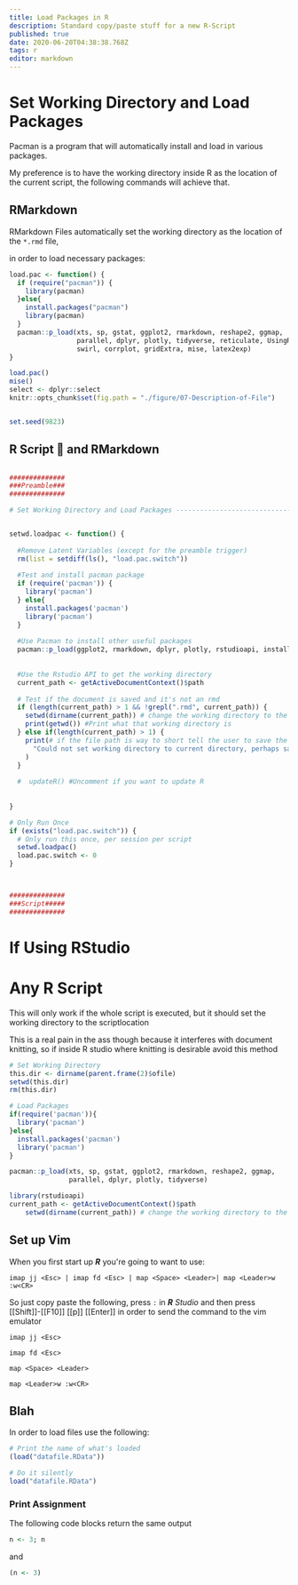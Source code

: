 ```yaml
---
title: Load Packages in R
description: Standard copy/paste stuff for a new R-Script
published: true
date: 2020-06-20T04:38:38.768Z
tags: r
editor: markdown
---
```


# Set Working Directory and Load Packages
Pacman is a program that will automatically install and load in various packages.

My preference is to have the working directory inside R as the location of the current script, the following commands will achieve that.


## RMarkdown 
RMarkdown Files automatically set the working directory as the location of the `*.rmd` file,

in order to load necessary packages:

```r
load.pac <- function() {
  if (require("pacman")) {
    library(pacman)
  }else{
    install.packages("pacman")
    library(pacman)
  }
  pacman::p_load(xts, sp, gstat, ggplot2, rmarkdown, reshape2, ggmap,
                 parallel, dplyr, plotly, tidyverse, reticulate, UsingR, Rmpfr,
                 swirl, corrplot, gridExtra, mise, latex2exp)
}

load.pac()
mise()
select <- dplyr::select
knitr::opts_chunk$set(fig.path = "./figure/07-Description-of-File")


set.seed(9823)
```


## R Script :memo: and   RMarkdown

```r

##############
###Preamble###
##############

# Set Working Directory and Load Packages ---------------------------------


setwd.loadpac <- function() {
  
  #Remove Latent Variables (except for the preamble trigger)
  rm(list = setdiff(ls(), "load.pac.switch"))
  
  #Test and install pacman package
  if (require('pacman')) {
    library('pacman')
  } else{
    install.packages('pacman')
    library('pacman')
  }
  
  #Use Pacman to install other useful packages
  pacman::p_load(ggplot2, rmarkdown, dplyr, plotly, rstudioapi, installr, reshape2)
  
  
  #Use the Rstudio API to get the working directory
  current_path <- getActiveDocumentContext()$path
  
  # Test if the document is saved and it's not an rmd
  if (length(current_path) > 1 && !grepl(".rmd", current_path)) {
    setwd(dirname(current_path)) # change the working directory to the curret folder
    print(getwd()) #Print what that working directory is
  } else if(length(current_path) > 1) {
    print(# if the file path is way to short tell the user to save the file
      "Could not set working directory to current directory, perhaps save the script or if in RMD disregard"
    )
  }
  
  #  updateR() #Uncomment if you want to update R
  
  
}

# Only Run Once
if (exists("load.pac.switch")) {
  # Only run this once, per session per script
  setwd.loadpac()
  load.pac.switch <- 0
}



##############
###Script#####
##############


```




# If Using RStudio
# Any R Script
This will only work if the whole script is executed, but it should set the working directory to the scriptlocation

This is a real pain in the ass though because it interferes with document knitting, so if inside R studio where knitting is desirable avoid this method


```r
# Set Working Directory
this.dir <- dirname(parent.frame(2)$ofile)
setwd(this.dir)
rm(this.dir)

# Load Packages
if(require('pacman')){
  library('pacman')
}else{
  install.packages('pacman')
  library('pacman')
}

pacman::p_load(xts, sp, gstat, ggplot2, rmarkdown, reshape2, ggmap,
               parallel, dplyr, plotly, tidyverse)
```

```r
library(rstudioapi)
current_path <- getActiveDocumentContext()$path
    setwd(dirname(current_path)) # change the working directory to the curret folder

```

## Set up Vim


When you first start up **_R_** you're going to want to use:

```
imap jj <Esc> | imap fd <Esc> | map <Space> <Leader>| map <Leader>w :w<CR>
```

So just copy paste the following, press `:` in **_R_** *Studio* and then press [[Shift]]-[[F10]] [[p]] [[Enter]] in order to send the command to the vim emulator

```
imap jj <Esc> 
```

```
imap fd <Esc> 
```

```
map <Space> <Leader>
```
```
map <Leader>w :w<CR>
```

## Blah

In order to load files use the following:

```r
# Print the name of what's loaded
(load("datafile.RData"))

# Do it silently
load("datafile.RData")

```

### Print Assignment

The following code blocks return the same output

```r
n <- 3; n
```
and 

```r
(n <- 3)
```






